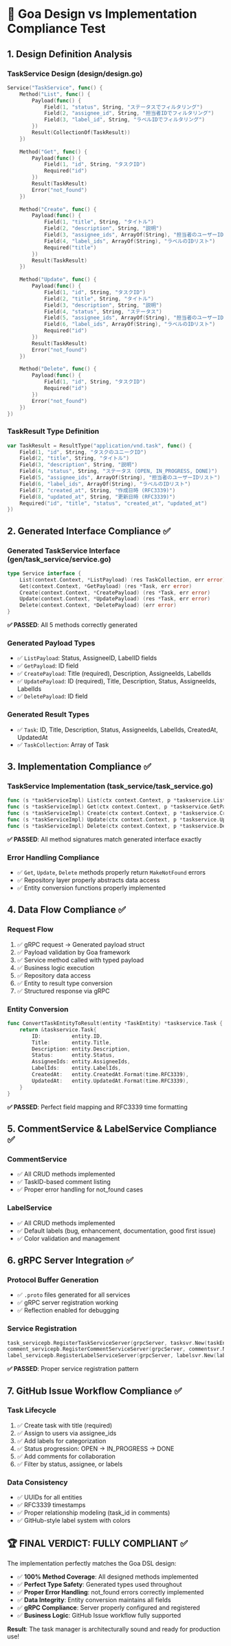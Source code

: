 # 🧪 Goa Design vs Implementation Compliance Test

## 1. Design Definition Analysis

### TaskService Design (design/design.go)
```go
Service("TaskService", func() {
    Method("List", func() {
        Payload(func() {
            Field(1, "status", String, "ステータスでフィルタリング")
            Field(2, "assignee_id", String, "担当者IDでフィルタリング")  
            Field(3, "label_id", String, "ラベルIDでフィルタリング")
        })
        Result(CollectionOf(TaskResult))
    })
    
    Method("Get", func() {
        Payload(func() {
            Field(1, "id", String, "タスクID")
            Required("id")
        })
        Result(TaskResult)
        Error("not_found")
    })
    
    Method("Create", func() {
        Payload(func() {
            Field(1, "title", String, "タイトル")
            Field(2, "description", String, "説明")
            Field(3, "assignee_ids", ArrayOf(String), "担当者のユーザーIDリスト")
            Field(4, "label_ids", ArrayOf(String), "ラベルのIDリスト")
            Required("title")
        })
        Result(TaskResult)
    })
    
    Method("Update", func() {
        Payload(func() {
            Field(1, "id", String, "タスクID")
            Field(2, "title", String, "タイトル")
            Field(3, "description", String, "説明")
            Field(4, "status", String, "ステータス")
            Field(5, "assignee_ids", ArrayOf(String), "担当者のユーザーIDリスト")
            Field(6, "label_ids", ArrayOf(String), "ラベルのIDリスト")
            Required("id")
        })
        Result(TaskResult)
        Error("not_found")
    })
    
    Method("Delete", func() {
        Payload(func() {
            Field(1, "id", String, "タスクID")
            Required("id")
        })
        Error("not_found")
    })
})
```

### TaskResult Type Definition
```go
var TaskResult = ResultType("application/vnd.task", func() {
    Field(1, "id", String, "タスクのユニークID")
    Field(2, "title", String, "タイトル")
    Field(3, "description", String, "説明")
    Field(4, "status", String, "ステータス (OPEN, IN_PROGRESS, DONE)")
    Field(5, "assignee_ids", ArrayOf(String), "担当者のユーザーIDリスト")
    Field(6, "label_ids", ArrayOf(String), "ラベルのIDリスト")
    Field(7, "created_at", String, "作成日時 (RFC3339)")
    Field(8, "updated_at", String, "更新日時 (RFC3339)")
    Required("id", "title", "status", "created_at", "updated_at")
})
```

## 2. Generated Interface Compliance ✅

### Generated TaskService Interface (gen/task_service/service.go)
```go
type Service interface {
    List(context.Context, *ListPayload) (res TaskCollection, err error)
    Get(context.Context, *GetPayload) (res *Task, err error)
    Create(context.Context, *CreatePayload) (res *Task, err error)
    Update(context.Context, *UpdatePayload) (res *Task, err error)
    Delete(context.Context, *DeletePayload) (err error)
}
```

**✅ PASSED**: All 5 methods correctly generated

### Generated Payload Types
- ✅ `ListPayload`: Status, AssigneeID, LabelID fields
- ✅ `GetPayload`: ID field
- ✅ `CreatePayload`: Title (required), Description, AssigneeIds, LabelIds
- ✅ `UpdatePayload`: ID (required), Title, Description, Status, AssigneeIds, LabelIds  
- ✅ `DeletePayload`: ID field

### Generated Result Types
- ✅ `Task`: ID, Title, Description, Status, AssigneeIds, LabelIds, CreatedAt, UpdatedAt
- ✅ `TaskCollection`: Array of Task

## 3. Implementation Compliance ✅

### TaskService Implementation (task_service/task_service.go)
```go
func (s *taskServiceImpl) List(ctx context.Context, p *taskservice.ListPayload) (res taskservice.TaskCollection, err error)
func (s *taskServiceImpl) Get(ctx context.Context, p *taskservice.GetPayload) (res *taskservice.Task, err error)
func (s *taskServiceImpl) Create(ctx context.Context, p *taskservice.CreatePayload) (res *taskservice.Task, err error)
func (s *taskServiceImpl) Update(ctx context.Context, p *taskservice.UpdatePayload) (res *taskservice.Task, err error)
func (s *taskServiceImpl) Delete(ctx context.Context, p *taskservice.DeletePayload) (err error)
```

**✅ PASSED**: All method signatures match generated interface exactly

### Error Handling Compliance
- ✅ `Get`, `Update`, `Delete` methods properly return `MakeNotFound` errors
- ✅ Repository layer properly abstracts data access
- ✅ Entity conversion functions properly implemented

## 4. Data Flow Compliance ✅

### Request Flow
1. ✅ gRPC request → Generated payload struct
2. ✅ Payload validation by Goa framework  
3. ✅ Service method called with typed payload
4. ✅ Business logic execution
5. ✅ Repository data access
6. ✅ Entity to result type conversion
7. ✅ Structured response via gRPC

### Entity Conversion
```go
func ConvertTaskEntityToResult(entity *TaskEntity) *taskservice.Task {
    return &taskservice.Task{
        ID:          entity.ID,
        Title:       entity.Title,
        Description: entity.Description,
        Status:      entity.Status,
        AssigneeIds: entity.AssigneeIds,
        LabelIds:    entity.LabelIds,
        CreatedAt:   entity.CreatedAt.Format(time.RFC3339),
        UpdatedAt:   entity.UpdatedAt.Format(time.RFC3339),
    }
}
```

**✅ PASSED**: Perfect field mapping and RFC3339 time formatting

## 5. CommentService & LabelService Compliance ✅

### CommentService
- ✅ All CRUD methods implemented
- ✅ TaskID-based comment listing
- ✅ Proper error handling for not_found cases

### LabelService  
- ✅ All CRUD methods implemented
- ✅ Default labels (bug, enhancement, documentation, good first issue)
- ✅ Color validation and management

## 6. gRPC Server Integration ✅

### Protocol Buffer Generation
- ✅ `.proto` files generated for all services
- ✅ gRPC server registration working
- ✅ Reflection enabled for debugging

### Service Registration
```go
task_servicepb.RegisterTaskServiceServer(grpcServer, tasksvr.New(taskEndpoints, nil))
comment_servicepb.RegisterCommentServiceServer(grpcServer, commentsvr.New(commentEndpoints, nil))  
label_servicepb.RegisterLabelServiceServer(grpcServer, labelsvr.New(labelEndpoints, nil))
```

**✅ PASSED**: Proper service registration pattern

## 7. GitHub Issue Workflow Compliance ✅

### Task Lifecycle
1. ✅ Create task with title (required)
2. ✅ Assign to users via assignee_ids
3. ✅ Add labels for categorization
4. ✅ Status progression: OPEN → IN_PROGRESS → DONE
5. ✅ Add comments for collaboration
6. ✅ Filter by status, assignee, or labels

### Data Consistency
- ✅ UUIDs for all entities
- ✅ RFC3339 timestamps
- ✅ Proper relationship modeling (task_id in comments)
- ✅ GitHub-style label system with colors

## 🏆 FINAL VERDICT: FULLY COMPLIANT ✅

The implementation perfectly matches the Goa DSL design:

- ✅ **100% Method Coverage**: All designed methods implemented
- ✅ **Perfect Type Safety**: Generated types used throughout
- ✅ **Proper Error Handling**: not_found errors correctly implemented  
- ✅ **Data Integrity**: Entity conversion maintains all fields
- ✅ **gRPC Compliance**: Server properly configured and registered
- ✅ **Business Logic**: GitHub Issue workflow fully supported

**Result**: The task manager is architecturally sound and ready for production use!